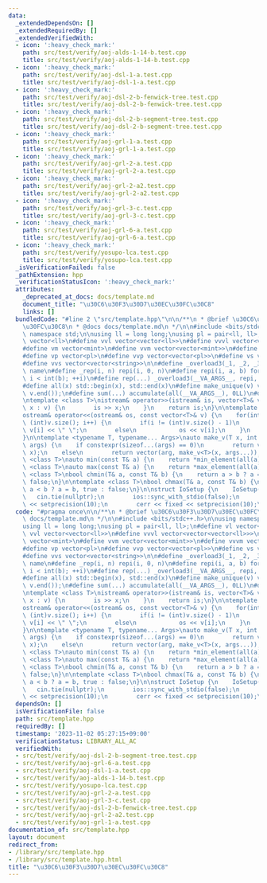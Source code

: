 ```yaml
---
data:
  _extendedDependsOn: []
  _extendedRequiredBy: []
  _extendedVerifiedWith:
  - icon: ':heavy_check_mark:'
    path: src/test/verify/aoj-alds-1-14-b.test.cpp
    title: src/test/verify/aoj-alds-1-14-b.test.cpp
  - icon: ':heavy_check_mark:'
    path: src/test/verify/aoj-dsl-1-a.test.cpp
    title: src/test/verify/aoj-dsl-1-a.test.cpp
  - icon: ':heavy_check_mark:'
    path: src/test/verify/aoj-dsl-2-b-fenwick-tree.test.cpp
    title: src/test/verify/aoj-dsl-2-b-fenwick-tree.test.cpp
  - icon: ':heavy_check_mark:'
    path: src/test/verify/aoj-dsl-2-b-segment-tree.test.cpp
    title: src/test/verify/aoj-dsl-2-b-segment-tree.test.cpp
  - icon: ':heavy_check_mark:'
    path: src/test/verify/aoj-grl-1-a.test.cpp
    title: src/test/verify/aoj-grl-1-a.test.cpp
  - icon: ':heavy_check_mark:'
    path: src/test/verify/aoj-grl-2-a.test.cpp
    title: src/test/verify/aoj-grl-2-a.test.cpp
  - icon: ':heavy_check_mark:'
    path: src/test/verify/aoj-grl-2-a2.test.cpp
    title: src/test/verify/aoj-grl-2-a2.test.cpp
  - icon: ':heavy_check_mark:'
    path: src/test/verify/aoj-grl-3-c.test.cpp
    title: src/test/verify/aoj-grl-3-c.test.cpp
  - icon: ':heavy_check_mark:'
    path: src/test/verify/aoj-grl-6-a.test.cpp
    title: src/test/verify/aoj-grl-6-a.test.cpp
  - icon: ':heavy_check_mark:'
    path: src/test/verify/yosupo-lca.test.cpp
    title: src/test/verify/yosupo-lca.test.cpp
  _isVerificationFailed: false
  _pathExtension: hpp
  _verificationStatusIcon: ':heavy_check_mark:'
  attributes:
    _deprecated_at_docs: docs/template.md
    document_title: "\u30C6\u30F3\u30D7\u30EC\u30FC\u30C8"
    links: []
  bundledCode: "#line 2 \"src/template.hpp\"\n\n/**\n * @brief \u30C6\u30F3\u30D7\u30EC\
    \u30FC\u30C8\n * @docs docs/template.md\n */\n\n#include <bits/stdc++.h>\n\nusing\
    \ namespace std;\n\nusing ll = long long;\nusing pl = pair<ll, ll>;\n#define vl\
    \ vector<ll>\n#define vvl vector<vector<ll>>\n#define vvvl vector<vector<vector<ll>>>\n\
    #define vm vector<mint>\n#define vvm vector<vector<mint>>\n#define vvvm vector<vector<vector<mint>>>\n\
    #define vp vector<pl>\n#define vvp vector<vector<pl>>\n#define vs vector<string>\n\
    #define vvs vector<vector<string>>\n\n#define _overload3(_1, _2, _3, name, ...)\
    \ name\n#define _rep(i, n) repi(i, 0, n)\n#define repi(i, a, b) for(int i = int(a);\
    \ i < int(b); ++i)\n#define rep(...) _overload3(__VA_ARGS__, repi, _rep, )(__VA_ARGS__)\n\
    #define all(x) std::begin(x), std::end(x)\n#define make_unique(v) v.erase(unique(all(v)),\
    \ v.end());\n#define sum(...) accumulate(all(__VA_ARGS__), 0LL)\n#define inf (0x1fffffffffffffff)\n\
    \ntemplate <class T>\nistream& operator>>(istream& is, vector<T>& v) {\n    for(auto&\
    \ x : v) {\n        is >> x;\n    }\n    return is;\n}\n\ntemplate <class T>\n\
    ostream& operator<<(ostream& os, const vector<T>& v) {\n    for(int i = 0; i <\
    \ (int)v.size(); i++) {\n        if(i != (int)v.size() - 1)\n            os <<\
    \ v[i] << \" \";\n        else\n            os << v[i];\n    }\n    return os;\n\
    }\n\ntemplate <typename T, typename... Args>\nauto make_v(T x, int arg, Args...\
    \ args) {\n    if constexpr(sizeof...(args) == 0)\n        return vector<T>(arg,\
    \ x);\n    else\n        return vector(arg, make_v<T>(x, args...));\n}\n\ntemplate\
    \ <class T>\nauto min(const T& a) {\n    return *min_element(all(a));\n}\n\ntemplate\
    \ <class T>\nauto max(const T& a) {\n    return *max_element(all(a));\n}\n\ntemplate\
    \ <class T>\nbool chmin(T& a, const T& b) {\n    return a > b ? a = b, true :\
    \ false;\n}\n\ntemplate <class T>\nbool chmax(T& a, const T& b) {\n    return\
    \ a < b ? a = b, true : false;\n}\n\nstruct IoSetup {\n    IoSetup() {\n     \
    \   cin.tie(nullptr);\n        ios::sync_with_stdio(false);\n        cout << fixed\
    \ << setprecision(10);\n        cerr << fixed << setprecision(10);\n    }\n} iosetup;\n"
  code: "#pragma once\n\n/**\n * @brief \u30C6\u30F3\u30D7\u30EC\u30FC\u30C8\n * @docs\
    \ docs/template.md\n */\n\n#include <bits/stdc++.h>\n\nusing namespace std;\n\n\
    using ll = long long;\nusing pl = pair<ll, ll>;\n#define vl vector<ll>\n#define\
    \ vvl vector<vector<ll>>\n#define vvvl vector<vector<vector<ll>>>\n#define vm\
    \ vector<mint>\n#define vvm vector<vector<mint>>\n#define vvvm vector<vector<vector<mint>>>\n\
    #define vp vector<pl>\n#define vvp vector<vector<pl>>\n#define vs vector<string>\n\
    #define vvs vector<vector<string>>\n\n#define _overload3(_1, _2, _3, name, ...)\
    \ name\n#define _rep(i, n) repi(i, 0, n)\n#define repi(i, a, b) for(int i = int(a);\
    \ i < int(b); ++i)\n#define rep(...) _overload3(__VA_ARGS__, repi, _rep, )(__VA_ARGS__)\n\
    #define all(x) std::begin(x), std::end(x)\n#define make_unique(v) v.erase(unique(all(v)),\
    \ v.end());\n#define sum(...) accumulate(all(__VA_ARGS__), 0LL)\n#define inf (0x1fffffffffffffff)\n\
    \ntemplate <class T>\nistream& operator>>(istream& is, vector<T>& v) {\n    for(auto&\
    \ x : v) {\n        is >> x;\n    }\n    return is;\n}\n\ntemplate <class T>\n\
    ostream& operator<<(ostream& os, const vector<T>& v) {\n    for(int i = 0; i <\
    \ (int)v.size(); i++) {\n        if(i != (int)v.size() - 1)\n            os <<\
    \ v[i] << \" \";\n        else\n            os << v[i];\n    }\n    return os;\n\
    }\n\ntemplate <typename T, typename... Args>\nauto make_v(T x, int arg, Args...\
    \ args) {\n    if constexpr(sizeof...(args) == 0)\n        return vector<T>(arg,\
    \ x);\n    else\n        return vector(arg, make_v<T>(x, args...));\n}\n\ntemplate\
    \ <class T>\nauto min(const T& a) {\n    return *min_element(all(a));\n}\n\ntemplate\
    \ <class T>\nauto max(const T& a) {\n    return *max_element(all(a));\n}\n\ntemplate\
    \ <class T>\nbool chmin(T& a, const T& b) {\n    return a > b ? a = b, true :\
    \ false;\n}\n\ntemplate <class T>\nbool chmax(T& a, const T& b) {\n    return\
    \ a < b ? a = b, true : false;\n}\n\nstruct IoSetup {\n    IoSetup() {\n     \
    \   cin.tie(nullptr);\n        ios::sync_with_stdio(false);\n        cout << fixed\
    \ << setprecision(10);\n        cerr << fixed << setprecision(10);\n    }\n} iosetup;"
  dependsOn: []
  isVerificationFile: false
  path: src/template.hpp
  requiredBy: []
  timestamp: '2023-11-02 05:27:15+09:00'
  verificationStatus: LIBRARY_ALL_AC
  verifiedWith:
  - src/test/verify/aoj-dsl-2-b-segment-tree.test.cpp
  - src/test/verify/aoj-grl-6-a.test.cpp
  - src/test/verify/aoj-dsl-1-a.test.cpp
  - src/test/verify/aoj-alds-1-14-b.test.cpp
  - src/test/verify/yosupo-lca.test.cpp
  - src/test/verify/aoj-grl-2-a.test.cpp
  - src/test/verify/aoj-grl-3-c.test.cpp
  - src/test/verify/aoj-dsl-2-b-fenwick-tree.test.cpp
  - src/test/verify/aoj-grl-2-a2.test.cpp
  - src/test/verify/aoj-grl-1-a.test.cpp
documentation_of: src/template.hpp
layout: document
redirect_from:
- /library/src/template.hpp
- /library/src/template.hpp.html
title: "\u30C6\u30F3\u30D7\u30EC\u30FC\u30C8"
---
```

